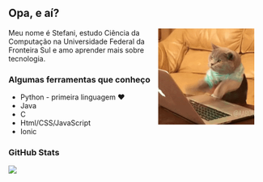 ## Opa, e aí?

<img src="cat.gif" width="190px" align="right" style="margin-right:18px">

Meu nome é Stefani, estudo Ciência da Computação na Universidade Federal da Fronteira Sul e amo aprender mais sobre tecnologia.

###  Algumas ferramentas que conheço

* Python - primeira linguagem ❤️
* Java
* C
* Html/CSS/JavaScript
* Ionic

###  GitHub Stats

<img align ="left" src="https://github-readme-stats.vercel.app/api?username=stefanimeneghetti&show_icons=true&theme=dracula" />
